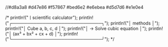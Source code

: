//#d8a3a8 #d47e86 #f57867 #bed6e2 #e6ebea #d5d7d6 #e1e0e4

/* 
println!("ㅣscientific calculator");
println!("╭─────────────────────────────╮");
println!("│ methods                     │");
println!("│ Cube a, b, c, d             │");
println!("│ -> Solve cubic equation     │");
println!("│    (ax³ + bx² + cx + d)     │");
println!("╰─────────────────────────────╯"); */